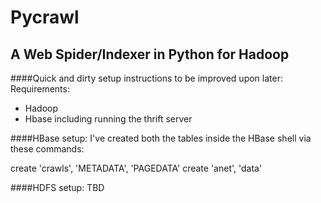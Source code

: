 Pycrawl
=======

A Web Spider/Indexer in Python for Hadoop
-----------------------------------------

####Quick and dirty setup instructions to be improved upon later: 
Requirements:
  * Hadoop
  * Hbase including running the thrift server


####HBase setup:
I've created both the tables inside the HBase shell via these commands:

create 'crawls', 'METADATA', 'PAGEDATA'
create 'anet', 'data'



####HDFS setup:
TBD
